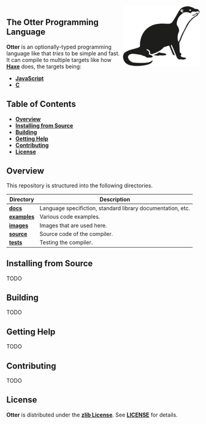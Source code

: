 <img width="200px" src="./images/otter.png" align="right"/>

## The Otter Programming Language
**Otter** is an optionally-typed programming language like that *tries* to be simple and fast. It can compile to multiple targets like how [**Haxe**](https://en.wikipedia.org/wiki/Haxe) does, the targets being:

* [**JavaScript**](https://en.wikipedia.org/wiki/JavaScript)
* [**C**](https://en.wikipedia.org/wiki/C_(programming_language))

## Table of Contents  
* [**Overview**](#overview)
* [**Installing from Source**](#installing-from-source)
* [**Building**](#building)
* [**Getting Help**](#getting-help)
* [**Contributing**](#contributing)
* [**License**](#license)

## Overview

This repository is structured into the following directories.

| Directory                  | Description                                                        |
|----------------------------|--------------------------------------------------------------------|
| [**docs**](./docs)         | Language specifiction, standard library documentation, etc.        |
| [**examples**](./examples) | Various code examples.                                             |
| [**images**](./images)     | Images that are used here.                                         |
| [**source**](./source)     | Source code of the compiler.                                       |
| [**tests**](./tests)       | Testing the compiler.                                              |

## Installing from Source
TODO

## Building
TODO

## Getting Help
TODO

## Contributing
TODO

## License
**Otter** is distributed under the [**zlib License**](https://en.wikipedia.org/wiki/Zlib_License#:~:text=The%20zlib%20license%20is%20a,interchangeably%20as%20zlib%2Flibpng%20license.). See [**LICENSE**](./LICENSE) for details.